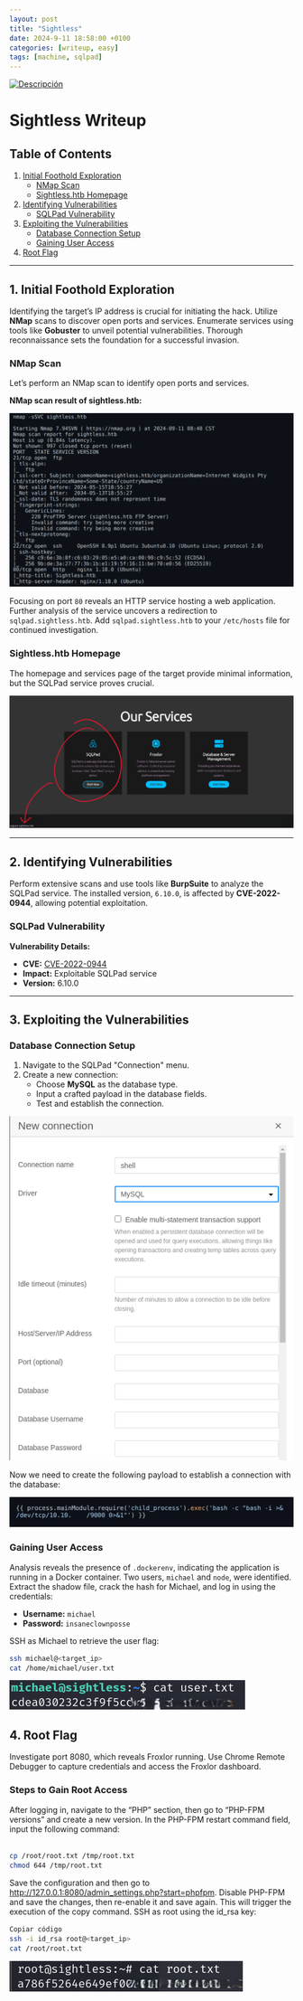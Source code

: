 ```yaml
---
layout: post
title: "Sightless"
date: 2024-9-11 18:58:00 +0100
categories: [writeup, easy]
tags: [machine, sqlpad]
---
```


<p>
    <a href="https://app.hackthebox.com/machines/624">
        <img src="https://labs.hackthebox.com/storage/avatars/f96160a20e9cf0138885238444b47404.png" width="500"
        alt="Descripción">
    </a>
</p>

# Sightless Writeup

## Table of Contents
1. [Initial Foothold Exploration](#1-initial-foothold-exploration)
    - [NMap Scan](#nmap-scan)
    - [Sightless.htb Homepage](#sightlesshtb-homepage)
2. [Identifying Vulnerabilities](#2-identifying-vulnerabilities)
    - [SQLPad Vulnerability](#sqlpad-vulnerability)
3. [Exploiting the Vulnerabilities](#3-exploiting-the-vulnerabilities)
    - [Database Connection Setup](#database-connection-setup)
    - [Gaining User Access](#gaining-user-access)
4. [Root Flag](#4-root-flag)

---

## 1. Initial Foothold Exploration

Identifying the target’s IP address is crucial for initiating the hack. Utilize **NMap** scans to discover open ports and services. Enumerate services using tools like **Gobuster** to unveil potential vulnerabilities. Thorough reconnaissance sets the foundation for a successful invasion.

### NMap Scan

Let’s perform an NMap scan to identify open ports and services.

**NMap scan result of sightless.htb:**
<p>
  <img src="assets/img/writeupImgs/sightless/image-12.webp" 
  alt="Descripción"/>
</p>

Focusing on port `80` reveals an HTTP service hosting a web application. Further analysis of the service uncovers a redirection to `sqlpad.sightless.htb`. Add `sqlpad.sightless.htb` to your `/etc/hosts` file for continued investigation.

### Sightless.htb Homepage

The homepage and services page of the target provide minimal information, but the SQLPad service proves crucial.

<p>
  <img src="assets/img/writeupImgs/sightless/Sightless.htb-Services-Page.webp" 
  alt="Descripción"/>
</p>


---

## 2. Identifying Vulnerabilities

Perform extensive scans and use tools like **BurpSuite** to analyze the SQLPad service. The installed version, `6.10.0`, is affected by **CVE-2022-0944**, allowing potential exploitation.

### SQLPad Vulnerability

**Vulnerability Details:**
- **CVE:** [CVE-2022-0944](https://example-link-to-vulnerability-details)
- **Impact:** Exploitable SQLPad service
- **Version:** 6.10.0

---

## 3. Exploiting the Vulnerabilities

### Database Connection Setup

1. Navigate to the SQLPad "Connection" menu.
2. Create a new connection:
   - Choose **MySQL** as the database type.
   - Input a crafted payload in the database fields.
   - Test and establish the connection.

<p>
  <img src="assets/img/writeupImgs/sightless/Establishing-New-Database-Connection.webp" 
  alt="Descripción"/>
</p>

Now we need to create the following payload to establish a connection with the database:

<p>
  <img src="assets/img/writeupImgs/sightless/Screenshot_13-9-2024_2372_.webp" 
  alt="Descripción"/>
</p>

### Gaining User Access

Analysis reveals the presence of `.dockerenv`, indicating the application is running in a Docker container. Two users, `michael` and `node`, were identified. Extract the shadow file, crack the hash for Michael, and log in using the credentials:

- **Username:** `michael`
- **Password:** `insaneclownposse`

SSH as Michael to retrieve the user flag:
```bash
ssh michael@<target_ip>
cat /home/michael/user.txt
```
<p>
  <img src="assets/img/writeupImgs/sightless/image-14.webp" 
  alt="Descripción"/>
</p>

## 4. Root Flag
Investigate port 8080, which reveals Froxlor running. Use Chrome Remote Debugger to capture credentials and access the Froxlor dashboard.

### Steps to Gain Root Access
After logging in, navigate to the “PHP” section, then go to “PHP-FPM versions” and create a new version. In the PHP-FPM restart command field, input the following command:
```bash

cp /root/root.txt /tmp/root.txt
chmod 644 /tmp/root.txt
```
Save the configuration and then go to http://127.0.0.1:8080/admin_settings.php?start=phpfpm. Disable PHP-FPM and save the changes, then re-enable it and save again. This will trigger the execution of the copy command.
SSH as root using the id_rsa key:

```bash
Copiar código
ssh -i id_rsa root@<target_ip>
cat /root/root.txt
```
<p>
  <img src="assets/img/writeupImgs/sightless/image-13-edited.webp" 
  alt="Descripción"/>
</p>


